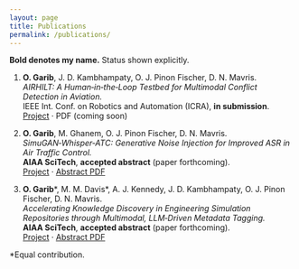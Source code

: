 ```yaml
---
layout: page
title: Publications
permalink: /publications/
---
```


**Bold denotes my name.** Status shown explicitly.

1. **O. Garib**, J. D. Kambhampaty, O. J. Pinon Fischer, D. N. Mavris.  
   *AIRHILT: A Human‑in‑the‑Loop Testbed for Multimodal Conflict Detection in Aviation.*  
   IEEE Int. Conf. on Robotics and Automation (ICRA), **in submission**.  
   [Project](/research/#airhilt) · PDF (coming soon)

2. **O. Garib**, M. Ghanem, O. J. Pinon Fischer, D. N. Mavris.  
   *SimuGAN‑Whisper‑ATC: Generative Noise Injection for Improved ASR in Air Traffic Control.*  
   **AIAA SciTech**, **accepted abstract** (paper forthcoming).  
   [Project](/research/#simugan-whisper-atc) · [Abstract PDF](/assets/papers/simugan_whisper_atc.pdf)

3. **O. Garib**\*, M. M. Davis\*, A. J. Kennedy, J. D. Kambhampaty, O. J. Pinon Fischer, D. N. Mavris.  
   *Accelerating Knowledge Discovery in Engineering Simulation Repositories through Multimodal, LLM‑Driven Metadata Tagging.*  
   **AIAA SciTech**, **accepted abstract** (paper forthcoming).  
   [Project](/research/#metadata-extraction) · [Abstract PDF](/assets/papers/multimodal_extraction.pdf)

\*Equal contribution.
